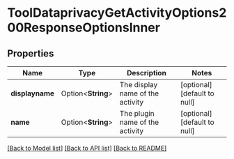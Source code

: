 # ToolDataprivacyGetActivityOptions200ResponseOptionsInner

## Properties

Name | Type | Description | Notes
------------ | ------------- | ------------- | -------------
**displayname** | Option<**String**> | The display name of the activity | [optional][default to null]
**name** | Option<**String**> | The plugin name of the activity | [optional][default to null]

[[Back to Model list]](../README.md#documentation-for-models) [[Back to API list]](../README.md#documentation-for-api-endpoints) [[Back to README]](../README.md)



